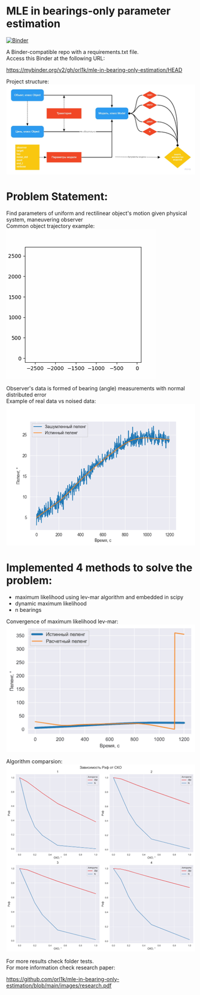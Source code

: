 # MLE in bearings-only parameter estimation

[![Binder](https://mybinder.org/badge_logo.svg)](https://mybinder.org/v2/gh/orl1k/mle-in-bearing-only-estimation/HEAD)

A Binder-compatible repo with a requirements.txt file.  
Access this Binder at the following URL:

https://mybinder.org/v2/gh/orl1k/mle-in-bearing-only-estimation/HEAD

Project structure:  
![Project structure](https://github.com/orl1k/mle-in-bearing-only-estimation/blob/main/images/project_backend_structure.jpg)

# Problem Statement:
Find parameters of uniform and rectilinear object's motion given physical system, maneuvering observer  
Common object trajectory example:  
![Object trajectory example](https://github.com/orl1k/mle-in-bearing-only-estimation/blob/main/images/trajectory_example.gif)  

Observer's data is formed of bearing (angle) measurements with normal distributed error  
Example of real data vs noised data:  
![Example of pseudo-real data](https://github.com/orl1k/mle-in-bearing-only-estimation/blob/main/images/measurements_vs_real_data.png)

# Implemented 4 methods to solve the problem:  
- maximum likelihood using lev-mar algorithm and embedded in scipy
- dynamic maximum likelihood
- n bearings

Convergence of maximum likelihood lev-mar:  
![MLE lev-mar convergence](https://github.com/orl1k/mle-in-bearing-only-estimation/blob/main/images/mle_levmar_convergence.gif)

Algorithm comparsion:  
![Algorithm comparsion](https://github.com/orl1k/mle-in-bearing-only-estimation/blob/main/images/n_vs_mle.png)

For more results check folder tests.  
For more information check research paper:

https://github.com/orl1k/mle-in-bearing-only-estimation/blob/main/images/research.pdf
